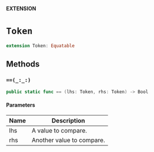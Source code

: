 **EXTENSION**

# `Token`
```swift
extension Token: Equatable
```

## Methods
### `==(_:_:)`

```swift
public static func == (lhs: Token, rhs: Token) -> Bool
```

#### Parameters

| Name | Description |
| ---- | ----------- |
| lhs | A value to compare. |
| rhs | Another value to compare. |